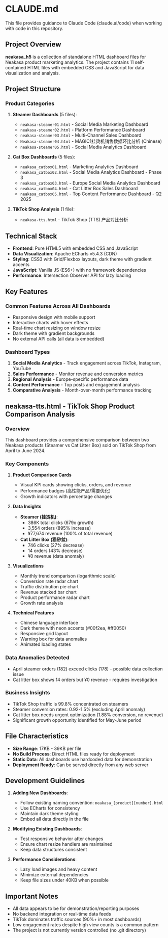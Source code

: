 # CLAUDE.md

This file provides guidance to Claude Code (claude.ai/code) when working with code in this repository.

## Project Overview

**neakasa_h5** is a collection of standalone HTML dashboard files for Neakasa product marketing analytics. The project contains 11 self-contained HTML files with embedded CSS and JavaScript for data visualization and analysis.

## Project Structure

### Product Categories

1. **Steamer Dashboards** (5 files): 
   - `neakasa-steamer01.html` - Social Media Marketing Dashboard
   - `neakasa-steamer02.html` - Platform Performance Dashboard
   - `neakasa-steamer03.html` - Multi-Channel Sales Dashboard
   - `Neakasa-steamer04.html` - MAGIC1挂烫机销售数据环比分析 (Chinese)
   - `neakasa-steamer05.html` - Social Media Analytics Dashboard

2. **Cat Box Dashboards** (5 files):
   - `neakasa_catbox01.html` - Marketing Analytics Dashboard
   - `neakasa_catbox02.html` - Social Media Analytics Dashboard - Phase 3
   - `neakasa_catbox03.html` - Europe Social Media Analytics Dashboard
   - `neakasa_catbox04.html` - Cat Litter Box Sales Dashboard
   - `neakasa_catbox05.html` - Top Content Performance Dashboard - Q2 2025

3. **TikTok Shop Analysis** (1 file):
   - `neakasa-tts.html` - TikTok Shop (TTS) 产品对比分析

## Technical Stack

- **Frontend**: Pure HTML5 with embedded CSS and JavaScript
- **Data Visualization**: Apache ECharts v5.4.3 (CDN)
- **Styling**: CSS3 with Grid/Flexbox layouts, dark theme with gradient accents
- **JavaScript**: Vanilla JS (ES6+) with no framework dependencies
- **Performance**: Intersection Observer API for lazy loading

## Key Features

### Common Features Across All Dashboards
- Responsive design with mobile support
- Interactive charts with hover effects
- Real-time chart resizing on window resize
- Dark theme with gradient backgrounds
- No external API calls (all data is embedded)

### Dashboard Types
1. **Social Media Analytics** - Track engagement across TikTok, Instagram, YouTube
2. **Sales Performance** - Monitor revenue and conversion metrics
3. **Regional Analysis** - Europe-specific performance data
4. **Content Performance** - Top posts and engagement analysis
5. **Comparative Analysis** - Month-over-month performance tracking

## neakasa-tts.html - TikTok Shop Product Comparison Analysis

### Overview
This dashboard provides a comprehensive comparison between two Neakasa products (Steamer vs Cat Litter Box) sold on TikTok Shop from April to June 2024.

### Key Components

1. **Product Comparison Cards**
   - Visual KPI cards showing clicks, orders, and revenue
   - Performance badges (高性能产品/需要优化)
   - Growth indicators with percentage changes

2. **Data Insights**
   - **Steamer (挂烫机)**: 
     - 386K total clicks (679x growth)
     - 3,554 orders (895% increase)
     - ¥77,674 revenue (100% of total revenue)
   - **Cat Litter Box (猫砂盆)**:
     - 746 clicks (27% decrease)
     - 14 orders (43% decrease)
     - ¥0 revenue (data anomaly)

3. **Visualizations**
   - Monthly trend comparison (logarithmic scale)
   - Conversion rate radar chart
   - Traffic distribution pie chart
   - Revenue stacked bar chart
   - Product performance radar chart
   - Growth rate analysis

4. **Technical Features**
   - Chinese language interface
   - Dark theme with neon accents (#00f2ea, #ff0050)
   - Responsive grid layout
   - Warning box for data anomalies
   - Animated loading states

### Data Anomalies Detected
- April steamer orders (182) exceed clicks (178) - possible data collection issue
- Cat litter box shows 14 orders but ¥0 revenue - requires investigation

### Business Insights
- TikTok Shop traffic is 99.8% concentrated on steamers
- Steamer conversion rates: 0.92-1.5% (excluding April anomaly)
- Cat litter box needs urgent optimization (1.88% conversion, no revenue)
- Significant growth opportunity identified for May-June period

## File Characteristics

- **Size Range**: 17KB - 39KB per file
- **No Build Process**: Direct HTML files ready for deployment
- **Static Data**: All dashboards use hardcoded data for demonstration
- **Deployment Ready**: Can be served directly from any web server

## Development Guidelines

1. **Adding New Dashboards**:
   - Follow existing naming convention: `neakasa_[product][number].html`
   - Use ECharts for consistency
   - Maintain dark theme styling
   - Embed all data directly in the file

2. **Modifying Existing Dashboards**:
   - Test responsive behavior after changes
   - Ensure chart resize handlers are maintained
   - Keep data structures consistent

3. **Performance Considerations**:
   - Lazy load images and heavy content
   - Minimize external dependencies
   - Keep file sizes under 40KB when possible

## Important Notes

- All data appears to be for demonstration/reporting purposes
- No backend integration or real-time data feeds
- TikTok dominates traffic sources (90%+ in most dashboards)
- Low engagement rates despite high view counts is a common pattern
- The project is not currently version controlled (no .git directory)